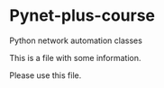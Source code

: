 # Pynet-plus-course
Python network automation classes

This is a file with some information. 

Please use this file. 
